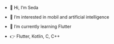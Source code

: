 - 👋 Hi, I’m Seda
- 👀 I’m interested in mobil and artificial intelligence
- 🌱 I’m currently learning Flutter

- 👉 Flutter, Kotlin, C, C++

<!---
sedsax/sedsax is a ✨ special ✨ repository because its `README.md` (this file) appears on your GitHub profile.
You can click the Preview link to take a look at your changes.
--->

